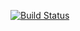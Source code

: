 [![Build Status](https://travis-ci.org/zchn/ethereum-analyzer.svg?branch=master)](https://travis-ci.org/zchn/ethereum-analyzer)
